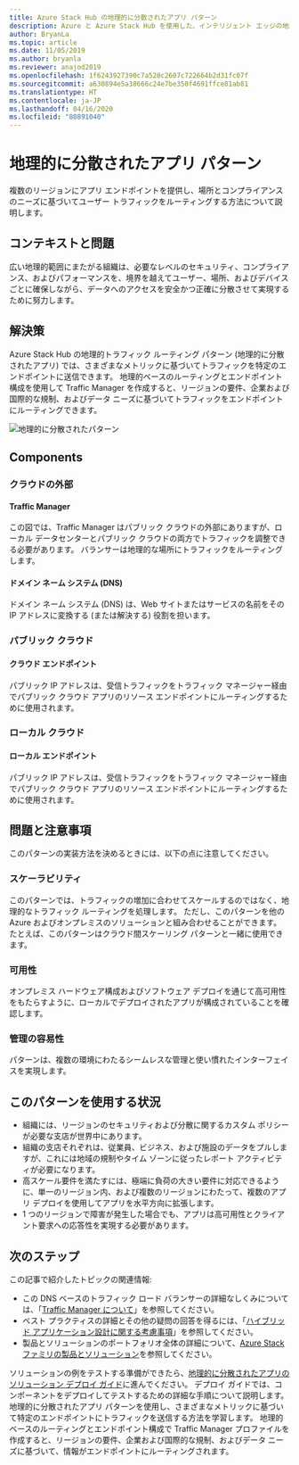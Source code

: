 ```yaml
---
title: Azure Stack Hub の地理的に分散されたアプリ パターン
description: Azure と Azure Stack Hub を使用した、インテリジェント エッジの地理的に分散されたアプリ パターンについて説明します。
author: BryanLa
ms.topic: article
ms.date: 11/05/2019
ms.author: bryanla
ms.reviewer: anajod2019
ms.openlocfilehash: 1f6243927390c7a520c2607c722664b2d31fc07f
ms.sourcegitcommit: a630894e5a38666c24e7be350f4691ffce81ab81
ms.translationtype: HT
ms.contentlocale: ja-JP
ms.lasthandoff: 04/16/2020
ms.locfileid: "80891040"
---
```

# <a name="geo-distributed-app-pattern"></a>地理的に分散されたアプリ パターン

複数のリージョンにアプリ エンドポイントを提供し、場所とコンプライアンスのニーズに基づいてユーザー トラフィックをルーティングする方法について説明します。

## <a name="context-and-problem"></a>コンテキストと問題

広い地理的範囲にまたがる組織は、必要なレベルのセキュリティ、コンプライアンス、およびパフォーマンスを、境界を越えてユーザー、場所、およびデバイスごとに確保しながら、データへのアクセスを安全かつ正確に分散させて実現するために努力します。

## <a name="solution"></a>解決策

Azure Stack Hub の地理的トラフィック ルーティング パターン (地理的に分散されたアプリ) では、さまざまなメトリックに基づいてトラフィックを特定のエンドポイントに送信できます。 地理的ベースのルーティングとエンドポイント構成を使用して Traffic Manager を作成すると、リージョンの要件、企業および国際的な規制、およびデータ ニーズに基づいてトラフィックをエンドポイントにルーティングできます。

![地理的に分散されたパターン](media/pattern-geo-distributed/geo-distribution.png)

## <a name="components"></a>Components

### <a name="outside-the-cloud"></a>クラウドの外部

#### <a name="traffic-manager"></a>Traffic Manager

この図では、Traffic Manager はパブリック クラウドの外部にありますが、ローカル データセンターとパブリック クラウドの両方でトラフィックを調整できる必要があります。 バランサーは地理的な場所にトラフィックをルーティングします。

#### <a name="domain-name-system-dns"></a>ドメイン ネーム システム (DNS)

ドメイン ネーム システム (DNS) は、Web サイトまたはサービスの名前をその IP アドレスに変換する (または解決する) 役割を担います。

### <a name="public-cloud"></a>パブリック クラウド

#### <a name="cloud-endpoint"></a>クラウド エンドポイント

パブリック IP アドレスは、受信トラフィックをトラフィック マネージャー経由でパブリック クラウド アプリのリソース エンドポイントにルーティングするために使用されます。  

### <a name="local-clouds"></a>ローカル クラウド

#### <a name="local-endpoint"></a>ローカル エンドポイント

パブリック IP アドレスは、受信トラフィックをトラフィック マネージャー経由でパブリック クラウド アプリのリソース エンドポイントにルーティングするために使用されます。

## <a name="issues-and-considerations"></a>問題と注意事項

このパターンの実装方法を決めるときには、以下の点に注意してください。

### <a name="scalability"></a>スケーラビリティ

このパターンでは、トラフィックの増加に合わせてスケールするのではなく、地理的なトラフィック ルーティングを処理します。 ただし、このパターンを他の Azure およびオンプレミスのソリューションと組み合わせることができます。 たとえば、このパターンはクラウド間スケーリング パターンと一緒に使用できます。

### <a name="availability"></a>可用性

オンプレミス ハードウェア構成およびソフトウェア デプロイを通じて高可用性をもたらすように、ローカルでデプロイされたアプリが構成されていることを確認します。

### <a name="manageability"></a>管理の容易性

パターンは、複数の環境にわたるシームレスな管理と使い慣れたインターフェイスを実現します。

## <a name="when-to-use-this-pattern"></a>このパターンを使用する状況

- 組織には、リージョンのセキュリティおよび分散に関するカスタム ポリシーが必要な支店が世界中にあります。
- 組織の支店それぞれは、従業員、ビジネス、および施設のデータをプルしますが、これには地域の規制やタイム ゾーンに従ったレポート アクティビティが必要になります。
- 高スケール要件を満たすには、極端に負荷の大きい要件に対応できるように、単一のリージョン内、および複数のリージョンにわたって、複数のアプリ デプロイを使用してアプリを水平方向に拡張します。
- 1 つのリージョンで障害が発生した場合でも、アプリは高可用性とクライアント要求への応答性を実現する必要があります。

## <a name="next-steps"></a>次のステップ

この記事で紹介したトピックの関連情報:

- この DNS ベースのトラフィック ロード バランサーの詳細なしくみについては、「[Traffic Manager について](/azure/traffic-manager/traffic-manager-overview)」を参照してください。
- ベスト プラクティスの詳細とその他の疑問の回答を得るには、「[ハイブリッド アプリケーション設計に関する考慮事項](overview-app-design-considerations.md)」を参照してください。
- 製品とソリューションのポートフォリオ全体の詳細について、[Azure Stack ファミリの製品とソリューション](/azure-stack)を参照してください。

ソリューションの例をテストする準備ができたら、[地理的に分散されたアプリのソリューション デプロイ ガイド](solution-deployment-guide-geo-distributed.md)に進んでください。 デプロイ ガイドでは、コンポーネントをデプロイしてテストするための詳細な手順について説明します。 地理的に分散されたアプリ パターンを使用し、さまざまなメトリックに基づいて特定のエンドポイントにトラフィックを送信する方法を学習します。 地理的ベースのルーティングとエンドポイント構成で Traffic Manager プロファイルを作成すると、リージョンの要件、企業および国際的な規制、およびデータ ニーズに基づいて、情報がエンドポイントにルーティングされます。
